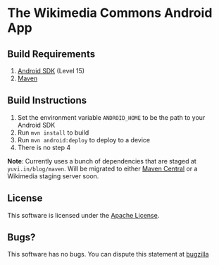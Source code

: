 # The Wikimedia Commons Android App #

## Build Requirements ##

1. [Android SDK][1] (Level 15)
2. [Maven][2]

## Build Instructions ##

1. Set the environment variable `ANDROID_HOME` to be the path to your Android SDK
2. Run `mvn install` to build
3. Run `mvn android:deploy` to deploy to a device
4. There is no step 4

**Note**: Currently uses a bunch of dependencies that are staged at `yuvi.in/blog/maven`. Will be migrated to either [Maven Central][4] or a Wikimedia staging server soon.

## License ##

This software is licensed under the [Apache License][5].

## Bugs? ##

This software has no bugs. You can dispute this statement at [bugzilla][3]

[1]: https://developer.android.com/sdk/index.html
[2]: https://maven.apache.org/
[3]: https://bugzilla.wikimedia.org/enter_bug.cgi?product=Commons%20App
[4]: http://search.maven.org/
[5]: https://www.apache.org/licenses/LICENSE-2.0
